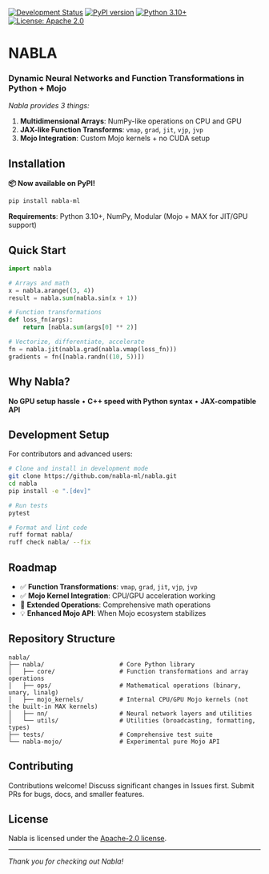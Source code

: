 [![Development Status](https://img.shields.io/badge/status-pre--alpha-red)](https://github.com/nabla-ml/nabla)
[![PyPI version](https://img.shields.io/pypi/v/nabla-ml.svg)](https://pypi.org/project/nabla-ml/)
[![Python 3.10+](https://img.shields.io/badge/python-3.10+-blue.svg)](https://www.python.org/downloads/)
[![License: Apache 2.0](https://img.shields.io/badge/license-Apache%202.0-blue.svg)](https://www.apache.org/licenses/LICENSE-2.0)


# NABLA

### Dynamic Neural Networks and Function Transformations in Python + Mojo

*Nabla provides 3 things:*

1. **Multidimensional Arrays**: NumPy-like operations on CPU and GPU
2. **JAX-like Function Transforms**: `vmap`, `grad`, `jit`, `vjp`, `jvp`
3. **Mojo Integration**: Custom Mojo kernels + no CUDA setup

## Installation

**📦 Now available on PyPI!**

```bash
pip install nabla-ml
```

**Requirements**: Python 3.10+, NumPy, Modular (Mojo + MAX for JIT/GPU support)

## Quick Start

```python
import nabla

# Arrays and math
x = nabla.arange((3, 4))
result = nabla.sum(nabla.sin(x + 1))

# Function transformations
def loss_fn(args):
    return [nabla.sum(args[0] ** 2)]

# Vectorize, differentiate, accelerate
fn = nabla.jit(nabla.grad(nabla.vmap(loss_fn)))
gradients = fn([nabla.randn((10, 5))])
```

## Why Nabla?

**No GPU setup hassle** • **C++ speed with Python syntax** • **JAX-compatible API**

## Development Setup

For contributors and advanced users:

```bash
# Clone and install in development mode
git clone https://github.com/nabla-ml/nabla.git
cd nabla
pip install -e ".[dev]"

# Run tests
pytest

# Format and lint code
ruff format nabla/
ruff check nabla/ --fix
```

## Roadmap

- ✅ **Function Transformations**: `vmap`, `grad`, `jit`, `vjp`, `jvp`
- ✅ **Mojo Kernel Integration**: CPU/GPU acceleration working
- 👷 **Extended Operations**: Comprehensive math operations
- 💡 **Enhanced Mojo API**: When Mojo ecosystem stabilizes

## Repository Structure

```text
nabla/
├── nabla/                     # Core Python library
│   ├── core/                  # Function transformations and array operations
│   ├── ops/                   # Mathematical operations (binary, unary, linalg)
│   ├── mojo_kernels/          # Internal CPU/GPU Mojo kernels (not the built-in MAX kernels)
│   ├── nn/                    # Neural network layers and utilities
│   └── utils/                 # Utilities (broadcasting, formatting, types)
├── tests/                     # Comprehensive test suite
└── nabla-mojo/                # Experimental pure Mojo API
```

## Contributing

Contributions welcome! Discuss significant changes in Issues first. Submit PRs for bugs, docs, and smaller features.

## License

Nabla is licensed under the [Apache-2.0 license](https://github.com/nabla-ml/nabla/blob/main/LICENSE).

---

*Thank you for checking out Nabla!*


